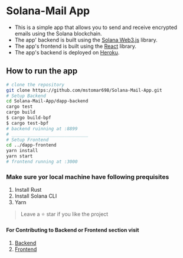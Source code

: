 # Solana-Mail App

- This is a simple app that allows you to send and receive encrypted emails using the Solana blockchain.
- The app' backend is built using the [Solana Web3.js](https://solana-labs.github.io/solana-web3.js/) library.
- The app's frontend is built using the [React](https://reactjs.org/) library.
- The app's backend is deployed on [Heroku](https://www.heroku.com/).

## How to run the app

```bash
# clone the repository
git clone https://github.com/mstomar698/Solana-Mail-App.git
# Setup Backend
cd Solana-Mail-App/dapp-backend
cargo test
cargo build
$ cargo build-bpf
$ cargo test-bpf
# backend ruinning at :8899
# _____________________________
# Setup Frontend
cd ../dapp-frontend
yarn install
yarn start
# frontend running at :3000
```

### Make sure yor local machine have following prequisites

>

1. Install Rust <br>
2. Install Solana CLI <br>
3. Yarn <br>

> Leave a ⭐ star if you like the project

#### For Contributing to Backend or Frontend section visit

>

1. [Backend](https://github.com/mstomar698/mail-dApp-backend) <br>
2. [Frontend](https://github.com/mstomar698/mail-dApp-frontend)
